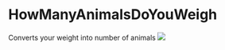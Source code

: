 # HowManyAnimalsDoYouWeigh
Converts your weight into number of animals
![](https://https://github.com/Krystyna-Szybalska/HowManyAnimalsDoYouWeigh/blob/main/HowManyAnimalsDoYouWeigh/image.jpg)
